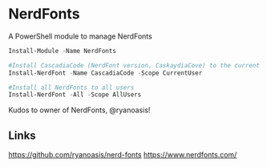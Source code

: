 # NerdFonts

A PowerShell module to manage NerdFonts

```powershell
Install-Module -Name NerdFonts

#Install CascadiaCode (NerdFont version, CaskaydiaCove) to the current user
Install-NerdFont -Name CascadiaCode -Scope CurrentUser

#Install all NerdFonts to all users
Install-NerdFont -All -Scope AllUsers
```

Kudos to owner of NerdFonts, @ryanoasis!

## Links

<https://github.com/ryanoasis/nerd-fonts>
<https://www.nerdfonts.com/>
